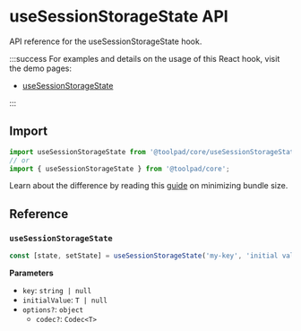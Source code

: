 # useSessionStorageState API

<p class="description">API reference for the useSessionStorageState hook.</p>

:::success
For examples and details on the usage of this React hook, visit the demo pages:

- [useSessionStorageState](/toolpad/core/react-persistent-state/)

:::

## Import

```js
import useSessionStorageState from '@toolpad/core/useSessionStorageState';
// or
import { useSessionStorageState } from '@toolpad/core';
```

Learn about the difference by reading this [guide](https://mui.com/material-ui/guides/minimizing-bundle-size/) on minimizing bundle size.

## Reference

### `useSessionStorageState`

```js
const [state, setState] = useSessionStorageState('my-key', 'initial value');
```

**Parameters**

- `key`: `string | null`
- `initialValue`: `T | null`
- `options?`: `object`
  - `codec?`: `Codec<T>`

